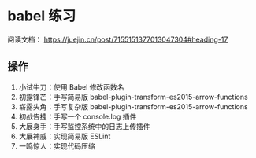 # babel 练习

阅读文档：
https://juejin.cn/post/7155151377013047304#heading-17

## 操作

1. 小试牛刀：使用 Babel 修改函数名
2. 初露锋芒：手写简易版 babel-plugin-transform-es2015-arrow-functions
3. 崭露头角：手写复杂版 babel-plugin-transform-es2015-arrow-functions
4. 初战告捷：手写一个 console.log 插件
5. 大展身手：手写监控系统中的日志上传插件
6. 大展神威：实现简易版 ESLint
7. 一鸣惊人：实现代码压缩
